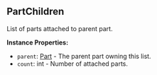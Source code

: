 ## PartChildren

List of parts attached to parent part.


**Instance Properties:**
- `parent`: [Part](PartBase.md) - The parent part owning this list.
- `count`: int - Number of attached parts.
